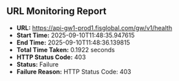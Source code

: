 ## URL Monitoring Report

- **URL:** https://api-gw1-prod1.fisglobal.com/gw/v1/health
- **Start Time:** 2025-09-10T11:48:35.947615
- **End Time:** 2025-09-10T11:48:36.139815
- **Total Time Taken:** 0.1922 seconds
- **HTTP Status Code:** 403
- **Status:** Failure
- **Failure Reason:** HTTP Status Code: 403
